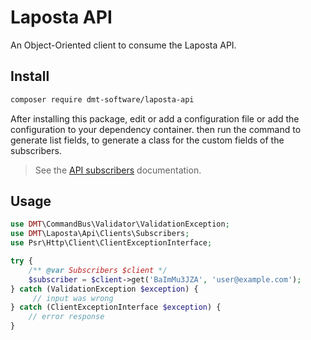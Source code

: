# Laposta API 

An Object-Oriented client to consume the Laposta API.

## Install

```bash
composer require dmt-software/laposta-api
```

After installing this package, edit or add a configuration file or add the configuration to your dependency container.
then run the command to generate list fields, to generate a class for the custom fields of the subscribers.

> See the [API subscribers](/docs/subscribers.md) documentation.

## Usage

```php
use DMT\CommandBus\Validator\ValidationException;
use DMT\Laposta\Api\Clients\Subscribers;
use Psr\Http\Client\ClientExceptionInterface;

try {
    /** @var Subscribers $client */
    $subscriber = $client->get('BaImMu3JZA', 'user@example.com');
} catch (ValidationException $exception) {
     // input was wrong 
} catch (ClientExceptionInterface $exception) {
    // error response
}
```

